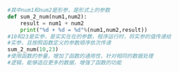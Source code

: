 
<BlogInfo id="481" title="5.函数的参量" author="白日梦想猿" pv=0 read_times=0 pre_cost_time="0分12秒" category="函数" tag_list="['函数']" create_time="2020.02.05 13:41:56" update_time="2020.02.05 14:05:58" />

```python
#其中num1和num2是形参，是形式上的参数
def sum_2_num(num1,num2):
    result = num1 + num2
    print("%d + %d = %d"%(num1,num2,result))
#10和23是实参，是实实在在的参数，程序运行时，将实参的值传递给
#实参，且按照函数定义的参数顺序依次传递
sum_2_num(10,23)
#使用函数的参量，增加了函数的通用性，针对相同的数据处理
#逻辑，能够适应更多的数据，增强了函数的功能
```
